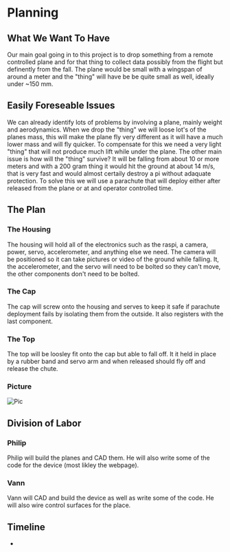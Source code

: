 # Planning

## What We Want To Have
  Our main goal going in to this project is to drop something from a remote controlled plane and for that thing to collect data possibly from the flight but definently from the fall. The plane would be small with a wingspan of around a meter and the "thing" will have be be quite small as well, ideally under ~150 mm. 

## Easily Foreseable Issues
  We can already identify lots of problems by involving a plane, mainly weight and aerodynamics. When we drop the "thing" we will loose lot's of the planes mass, this will make the plane fly very different as it will have a much lower mass and will fly quicker. To compensate for this we need a very light "thing" that will not produce much lift while under the plane. 
  The other main issue is how will the "thing" survive? It will be falling from about 10 or more meters and with a 200 gram thing it would hit the ground at about 14 m/s, that is very fast and would almost certaily destroy a pi without adaquate protection. To solve this we will use a parachute that will deploy either after released from the plane or at and operator controlled time. 

## The Plan
### The Housing
The housing will hold all of the electronics such as the raspi, a camera, power, servo, accelerometer, and anything else we need. The camera will be positioned so it can take pictures or video of the ground while falling. It, the accelerometer, and the servo will need to be bolted so they can't move, the other components don't need to be bolted. 
### The Cap
The cap will screw onto the housing and serves to keep it safe if parachute deployment fails by isolating them from the outside. It also registers with the last component. 
### The Top
The top will be loosley fit onto the cap but able to fall off. It it held in place by a rubber band and servo arm and when released should fly off and release the chute. 
### Picture
![Pic](https://github.com/vwellmo57/Plane-Emitted-Data-Obtainer/blob/main/Planning/Media/whiteboardPlane.jpg)

## Division of Labor
### Philip
Philip will build the planes and CAD them. He will also write some of the code for the device (most likley the webpage).
### Vann
Vann will CAD and build the device as well as write some of the code. He will also wire control surfaces for the place. 


## Timeline
* 
